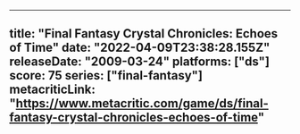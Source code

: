 
---
title: "Final Fantasy Crystal Chronicles: Echoes of Time"
date: "2022-04-09T23:38:28.155Z"
releaseDate: "2009-03-24"
platforms: ["ds"]
score: 75
series: ["final-fantasy"]
metacriticLink: "https://www.metacritic.com/game/ds/final-fantasy-crystal-chronicles-echoes-of-time"
---
